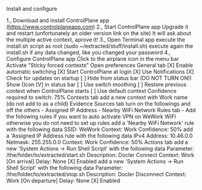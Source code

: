 Install and configure

1., Download and install ControlPlane app (https://www.controlplaneapp.com)
2., Start ControlPlane app
	Upgrade it and restart (unfortunately an older version link on the site)
	It will ask about the multiple active context, aprove it!
3., Open Terminal app
	execute the install.sh script as root (sudo ~/extracted/stuff/install.sh)
	execute again the install.sh if any data changed, like you changed your password
4., Configure ControlPlane app
	Click to the airplane icon in the menu bar
	Activate "Sticky forced contexts"
	Open preferences
		General tab
			[X] Enable automatic switching
			[X] Start ControlPlane at login
			[X] Use Notifications
			[X] Check for updates on startup
			[ ] Hide from status bar (DO NOT TURN ON!)
			Show [Icon [V] in status bar
			[ ] Use switch moothing
			[ ] Restore previous context when ControlPlane starts
			[ ] Use default context
			Confidence required to switch: 75%
		Contexts tab
			add a new context with Work name (do not add to as a child)
		Evidence Sources tab
			turn on the followings and off the others
			- Assigned IP Address
			- Nearby WiFi Network
		Rules tab - Add the following rules if you want to auto activate VPN on WeWork WiFI otherwise you do not need to set up rules
			add a 'Nearby WiFi Network' rule with the following data
				SSID: WeWork
				Context: Work
				Confidence: 50%
			add a 'Assigned IP Address rule with the following data
				IPv4 Address: 10.46.0.0
				Netmask: 255.255.0.0
				Context: Work
				Confidence: 50%
		Actions tab
			add a new 'System Actions -> Run Shell Script' with the following data
				Parameter: /the/folder/to/extracted/start.sh
				Description: Docler Connect
				Context: Work [On arrival]
				Delay: None
				[X] Enabled
			add a new 'System Actions -> Run Shell Script' with the following data
				Parameter: /the/folder/to/extracted/stop.sh
				Description: Docler Disconnect
				Context: Work [On departure]
				Delay: None
				[X] Enabled
